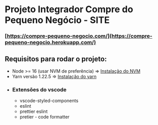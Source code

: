 # Projeto Integrador Compre do Pequeno Negócio - SITE

### [https://compre-pequeno-negocio.com/](https://compre-pequeno-negocio.herokuapp.com/)

## Requisitos para rodar o projeto:
* Node >= 16 (usar NVM de preferência) => [Instalação do NVM](https://github.com/nvm-sh/nvm)
* Yarn versão 1.22.5 => [Instalação do yarn](https://yarnpkg.com/getting-started/install)
* ### Extensões do vscode
  * vscode-styled-components
  * eslint
  * prettier eslint
  * pretier - code formatter
